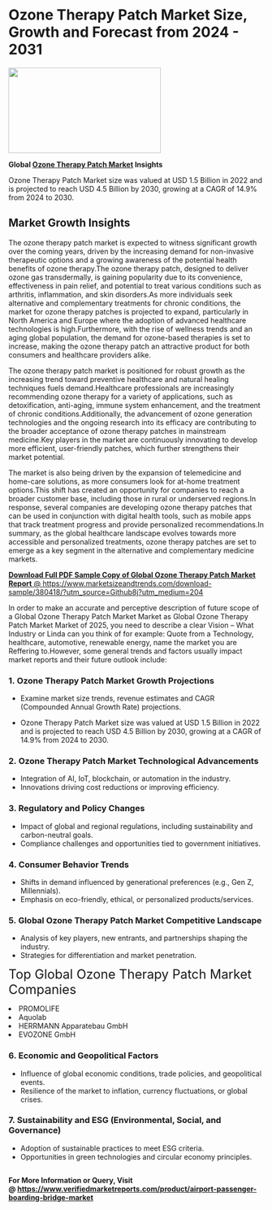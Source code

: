<H1>Ozone Therapy Patch Market Size, Growth and Forecast from 2024 - 2031</H1><img class="aligncenter size-medium wp-image-584254" src="https://thirdeyenews.in/wp-content/uploads/2024/09/Global-Market-Research-300x168.jpeg" alt="" width="300" height="168" /><p><strong>Global&nbsp;<a href="https://www.marketsizeandtrends.com/download-sample/380418/?utm_source=Github8j?utm_medium=204">Ozone Therapy Patch Market</a> Insights</strong></p><p>Ozone Therapy Patch Market size was valued at USD 1.5 Billion in 2022 and is projected to reach USD 4.5 Billion by 2030, growing at a CAGR of 14.9% from 2024 to 2030.</p><p><h2>Market Growth Insights</h2> <p>The ozone therapy patch market is expected to witness significant growth over the coming years, driven by the increasing demand for non-invasive therapeutic options and a growing awareness of the potential health benefits of ozone therapy.The ozone therapy patch, designed to deliver ozone gas transdermally, is gaining popularity due to its convenience, effectiveness in pain relief, and potential to treat various conditions such as arthritis, inflammation, and skin disorders.As more individuals seek alternative and complementary treatments for chronic conditions, the market for ozone therapy patches is projected to expand, particularly in North America and Europe where the adoption of advanced healthcare technologies is high.Furthermore, with the rise of wellness trends and an aging global population, the demand for ozone-based therapies is set to increase, making the ozone therapy patch an attractive product for both consumers and healthcare providers alike.</p> <p><a href="#download"></a></p> <p>The ozone therapy patch market is positioned for robust growth as the increasing trend toward preventive healthcare and natural healing techniques fuels demand.Healthcare professionals are increasingly recommending ozone therapy for a variety of applications, such as detoxification, anti-aging, immune system enhancement, and the treatment of chronic conditions.Additionally, the advancement of ozone generation technologies and the ongoing research into its efficacy are contributing to the broader acceptance of ozone therapy patches in mainstream medicine.Key players in the market are continuously innovating to develop more efficient, user-friendly patches, which further strengthens their market potential.</p> <p>The market is also being driven by the expansion of telemedicine and home-care solutions, as more consumers look for at-home treatment options.This shift has created an opportunity for companies to reach a broader customer base, including those in rural or underserved regions.In response, several companies are developing ozone therapy patches that can be used in conjunction with digital health tools, such as mobile apps that track treatment progress and provide personalized recommendations.In summary, as the global healthcare landscape evolves towards more accessible and personalized treatments, ozone therapy patches are set to emerge as a key segment in the alternative and complementary medicine markets.</p> <p><a href="#getmore"></p><p><span class=""><strong>Download Full PDF Sample Copy of Global Ozone Therapy Patch Market Report</strong> @ <a href="https://www.marketsizeandtrends.com/download-sample/380418/?utm_source=Github8j?utm_medium=204" target="_blank">https://www.marketsizeandtrends.com/download-sample/380418/?utm_source=Github8j?utm_medium=204</a></span></p><p>In order to make an accurate and perceptive description of future scope of a Global&nbsp;Ozone Therapy Patch Market Market as Global&nbsp;Ozone Therapy Patch Market Market of 2025, you need to describe a clear Vision &ndash; What Industry or Linda can you think of for example: Quote from a Technology, healthcare, automotive, renewable energy, name the market you are Reffering to.However, some general trends and factors usually impact market reports and their future outlook include:</p><h3>1.&nbsp;<strong>Ozone Therapy Patch Market Growth Projections</strong></h3><ul><li>Examine market size trends, revenue estimates and CAGR (Compounded Annual Growth Rate) projections.</li><li><p>Ozone Therapy Patch Market size was valued at USD 1.5 Billion in 2022 and is projected to reach USD 4.5 Billion by 2030, growing at a CAGR of 14.9% from 2024 to 2030.</p></li></ul><h3>2.&nbsp;<strong>Ozone Therapy Patch Market Technological Advancements</strong></h3><ul><li>Integration of AI, IoT, blockchain, or automation in the industry.</li><li>Innovations driving cost reductions or improving efficiency.</li></ul><h3>3.&nbsp;<strong>Regulatory and Policy Changes</strong></h3><ul><li>Impact of global and regional regulations, including sustainability and carbon-neutral goals.</li><li>Compliance challenges and opportunities tied to government initiatives.</li></ul><h3>4.&nbsp;<strong>Consumer Behavior Trends</strong></h3><ul><li>Shifts in demand influenced by generational preferences (e.g., Gen Z, Millennials).</li><li>Emphasis on eco-friendly, ethical, or personalized products/services.</li></ul><h3>5.&nbsp;<strong>Global Ozone Therapy Patch Market Competitive Landscape</strong></h3><ul><li>Analysis of key players, new entrants, and partnerships shaping the industry.</li><li>Strategies for differentiation and market penetration.</li></ul><p data-pm-slice="1 1 []"><span style="color: inherit; font-family: inherit; font-size: 25px;">Top Global Ozone Therapy Patch Market Companies</span></p><div class="" data-test-id=""><p><li>PROMOLIFE</li><li> Aquolab</li><li> HERRMANN Apparatebau GmbH</li><li> EVOZONE GmbH</li></p></div><h3>6.&nbsp;<strong>Economic and Geopolitical Factors</strong></h3><ul><li>Influence of global economic conditions, trade policies, and geopolitical events.</li><li>Resilience of the market to inflation, currency fluctuations, or global crises.</li></ul><h3>7.&nbsp;<strong>Sustainability and ESG (Environmental, Social, and Governance)</strong></h3><ul><li>Adoption of sustainable practices to meet ESG criteria.</li><li>Opportunities in green technologies and circular economy principles.</li></ul><h2><strong style="font-size: 14px;">For More Information or Query, Visit @&nbsp;</strong><a style="background-color: #ffffff; font-size: 14px;" href="https://www.marketsizeandtrends.com/report/ozone-therapy-patch-market/" target="_blank">https://www.verifiedmarketreports.com/product/airport-passenger-boarding-bridge-market</a></h2>
